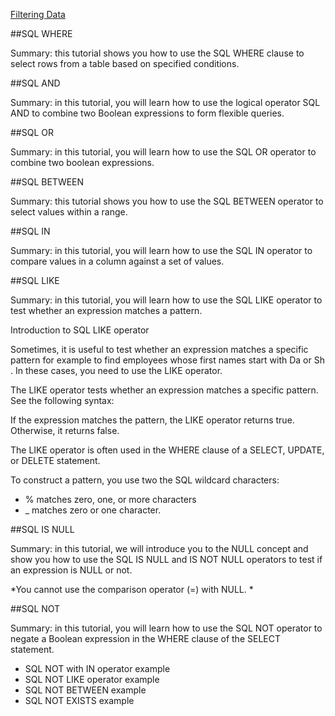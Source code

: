 ﻿[Filtering Data](http://www.sqltutorial.org/)


##SQL WHERE

Summary: this tutorial shows you how to use the SQL WHERE clause to select rows from a table based on specified conditions.


##SQL AND

Summary: in this tutorial, you will learn how to use the logical operator SQL AND to combine two Boolean expressions
 to form flexible queries.


##SQL OR

Summary: in this tutorial, you will learn how to use the SQL OR operator to combine two boolean expressions.


##SQL BETWEEN

Summary: this tutorial shows you how to use the SQL BETWEEN operator to select values within a range.


##SQL IN

Summary: in this tutorial, you will learn how to use the SQL IN operator to compare values in a column against a set of values.


##SQL LIKE


Summary: in this tutorial, you will learn how to use the SQL LIKE operator to test whether an expression matches a pattern.

Introduction to SQL LIKE operator

Sometimes, it is useful to test whether an expression matches a specific pattern for example to find employees 
whose first names start with  Da  or  Sh . In these cases, you need to use the LIKE operator.

The LIKE operator tests whether an expression matches a specific pattern. See the following syntax:


If the expression matches the pattern, the LIKE operator returns true. Otherwise, it returns false.

The LIKE operator is often used in the WHERE clause of a SELECT, UPDATE, or DELETE statement.

To construct a pattern, you use two the SQL wildcard characters:

* % matches zero, one, or more characters
* _ matches zero or one character.


##SQL IS NULL

Summary: in this tutorial, we will introduce you to the NULL concept and show you how to use the SQL 
IS NULL and IS NOT NULL operators to test if an expression is NULL or not.

*You cannot use the comparison operator (=) with NULL. *


##SQL NOT

Summary: in this tutorial, you will learn how to use the SQL NOT operator to negate a Boolean expression in the
 WHERE clause of the SELECT statement.

* SQL NOT with IN operator example
* SQL NOT LIKE operator example
* SQL NOT BETWEEN example
* SQL NOT EXISTS example


